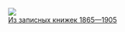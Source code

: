 ![](/books/nonf_biography/Марк%20Твен/Из%20записных%20книжек%201865—1905.jpg)  
[Из записных книжек 1865—1905](/books/nonf_biography/Марк%20Твен/Из%20записных%20книжек%201865—1905)
